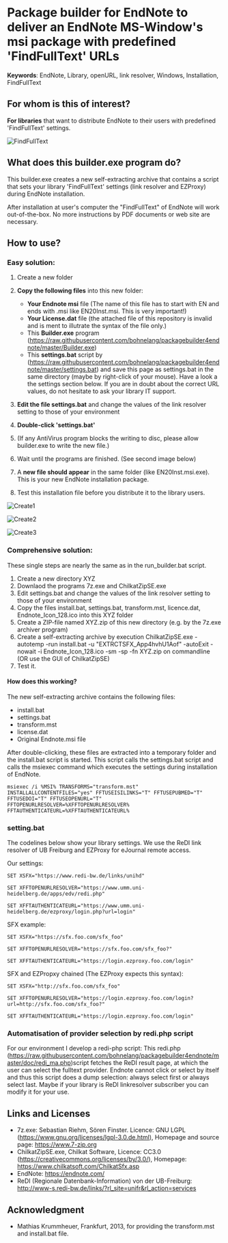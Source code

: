 # Package builder for EndNote to deliver an EndNote MS-Window's msi package with predefined 'FindFullText'  URLs

**Keywords**: EndNote, Library, openURL, link resolver, Windows, Installation, FindFullText

## For whom is this of interest?
**For libraries** that want to distribute EndNote to their users with predefined 'FindFullText' settings. 

![FindFullText](https://raw.githubusercontent.com/bohnelang/packagebuilder4endnote/master/doc/builder0.jpg)


## What does this builder.exe program do?
This builder.exe creates a new self-extracting archive that contains a script that sets your library 'FindFullText' settings (link resolver and EZProxy) during EndNote installation.

After installation at user's computer the "FindFullText" of EndNote will work out-of-the-box. No more instructions by PDF documents or web site are necessary. 



## How to use?

### Easy solution:

1. Create a new folder
2. **Copy the following files** into this new folder: 
	* **Your Endnote msi** file (The name of this file has to start with EN and ends with .msi like EN20Inst.msi. This is very important!)
	* **Your License.dat** file (the attached file of this repository is invalid and is ment to illutrate the syntax of the file only.)
	* This **Builder.exe** program (https://raw.githubusercontent.com/bohnelang/packagebuilder4endnote/master/Builder.exe)
	* This **settings.bat** script by  (https://raw.githubusercontent.com/bohnelang/packagebuilder4endnote/master/settings.bat) and save this page as settings.bat in the same directory (maybe by right-click of your mouse).  Have a look a the settings section below. If you are in doubt about the correct URL values, do not hesitate to ask your library IT support.
	
3. **Edit the file settings.bat** and change the values of the link resolver setting to those of your environment
4. **Double-click 'settings.bat'**
5. (If any AntiVirus program blocks the writing to disc, please allow builder.exe to write the new file.) 
6. Wait until the programs are finished. (See second image below)
7. A **new file should appear** in the same folder (like EN20Inst.msi.exe). This is your new EndNote installation package.
8. Test this installation file before you distribute it to the library users.

![Create1](https://raw.githubusercontent.com/bohnelang/packagebuilder4endnote/master/doc/builder1.jpg)

![Create2](https://raw.githubusercontent.com/bohnelang/packagebuilder4endnote/master/doc/builder2.jpg)

![Create3](https://raw.githubusercontent.com/bohnelang/packagebuilder4endnote/master/doc/builder3.jpg)

### Comprehensive solution: 
These single steps are nearly the same as in the run_builder.bat script. 
1. Create a new directory XYZ
2. Downlaod the programs 7z.exe and ChilkatZipSE.exe 
3. Edit settings.bat and change the values of the link resolver setting to those of your environment
4. Copy the files  install.bat, settings.bat, transform.mst, licence.dat, Endnote_Icon_128.ico into this XYZ folder
5. Create a ZIP-file named XYZ.zip of this new directory (e.g. by the 7z.exe archiver program)
6. Create a self-extracting archive by execution ChilkatZipSE.exe -autotemp -run install.bat -u "EXTRCTSFX_App4hvhU1Aof" -autoExit -nowait -i Endnote_Icon_128.ico -sm -sp -fn XYZ.zip on commandline (OR use the GUI of ChilkatZipSE)
7. Test it.

#### How does this working?
The new self-extracting archive contains the following files:
* install.bat
* settings.bat
* transform.mst
* license.dat
* Original Endnote.msi file 

After double-clicking, these files are extracted into a temporary folder and the install.bat script is started. This script calls the settings.bat script and calls the msiexec command which executes the settings during installation of EndNote.

```
msiexec /i %MSI% TRANSFORMS="transform.mst" INSTALLALLCONTENTFILES="yes" FFTUSEISILINKS="T" FFTUSEPUBMED="T" FFTUSEDOI="T" FFTUSEOPENURL="T" FFTOPENURLRESOLVER=%XFFTOPENURLRESOLVER% FFTAUTHENTICATEURL=%XFFTAUTHENTICATEURL%	
```



### setting.bat
The codelines below show your library settings. We use the ReDI link resolver of UB Freiburg and EZProxy for eJournal remote access. 

Our settings:
```
SET XSFX="https://www.redi-bw.de/links/unihd" 

SET XFFTOPENURLRESOLVER="https://www.umm.uni-heidelberg.de/apps/edv/redi.php" 

SET XFFTAUTHENTICATEURL="https://www.umm.uni-heidelberg.de/ezproxy/login.php?url=login" 
```


SFX example:
```
SET XSFX="https://sfx.foo.com/sfx_foo" 

SET XFFTOPENURLRESOLVER="https://sfx.foo.com/sfx_foo?" 

SET XFFTAUTHENTICATEURL="https://login.ezproxy.foo.com/login" 
```


SFX and EZPropxy chained (The EZProxy expects this syntax):
```
SET XSFX="http://sfx.foo.com/sfx_foo" 

SET XFFTOPENURLRESOLVER="https://login.ezproxy.foo.com/login?url=http://sfx.foo.com/sfx_foo?" 

SET XFFTAUTHENTICATEURL="https://login.ezproxy.foo.com/login" 
```

### Automatisation of provider selection by redi.php script
For our environment I develop a redi-php script: This redi.php (https://raw.githubusercontent.com/bohnelang/packagebuilder4endnote/master/doc/redi_ma.php)script fetches the ReDI result page, at which the user can select the fulltext provider. Endnote cannot click or select by itself and thus this script does a dump selection: always select first or always select last. Maybe if your library is ReDI linkresolver subscriber you can modify it for your use. 

## Links and Licenses

* 7z.exe: Sebastian Riehm, Sören Finster. Licence: GNU LGPL (https://www.gnu.org/licenses/lgpl-3.0.de.html), Homepage and source page: https://www.7-zip.org
*  ChilkatZipSE.exe, Chilkat Software,  Licence: CC3.0 (https://creativecommons.org/licenses/by/3.0/), Homepage: https://www.chilkatsoft.com/ChilkatSfx.asp
*  EndNote: https://endnote.com/ 
*  ReDI (Regionale Datenbank-Information) von der UB-Freiburg: http://www-s.redi-bw.de/links/?rl_site=unifr&rl_action=services

## Acknowledgment
*  Mathias Krummheuer, Frankfurt, 2013, for providing the transform.mst  and install.bat file. 